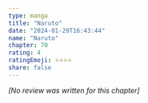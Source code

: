 ```yaml
---
type: manga
title: "Naruto"
date: "2024-01-29T16:43:44"
name: "Naruto"
chapter: 70
rating: 4
ratingEmoji: ⭐️⭐️⭐️⭐️
share: false
---
```


_[No review was written for this chapter]_
